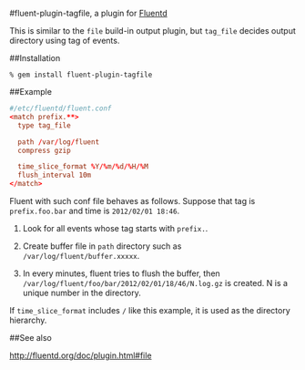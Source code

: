 #fluent-plugin-tagfile, a plugin for [Fluentd](http://fluentd.org)

This is similar to the `file` build-in output plugin, but `tag_file` decides output directory using tag of events.

##Installation

```shell
% gem install fluent-plugin-tagfile
```

##Example

```conf
#/etc/fluentd/fluent.conf
<match prefix.**>
  type tag_file

  path /var/log/fluent
  compress gzip

  time_slice_format %Y/%m/%d/%H/%M
  flush_interval 10m
</match>
```

Fluent with such conf file behaves as follows.
Suppose that tag is `prefix.foo.bar` and time is `2012/02/01 18:46`.

1. Look for all events whose tag starts with `prefix.`.

2. Create buffer file in `path` directory such as `/var/log/fluent/buffer.xxxxx`.

3. In every minutes, fluent tries to flush the buffer, then `/var/log/fluent/foo/bar/2012/02/01/18/46/N.log.gz` is created. N is a unique number in the directory.

If `time_slice_format` includes `/` like this example, it is used as the directory hierarchy.

##See also

http://fluentd.org/doc/plugin.html#file
